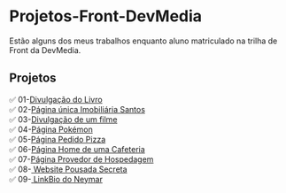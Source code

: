 # Projetos-Front-DevMedia
Estão alguns dos meus trabalhos enquanto aluno matriculado na trilha de Front da DevMedia.
## Projetos
✅ 01-[Divulgação do Livro](./Divulgacao_Livro)
</br>
✅ 02-[Página única Imobiliária Santos](./IMOBILIARIA-SANTOS)
</br>
✅ 03-[Divulgação de um filme](./Apresentacao_Filme_Doutor%20estranho2)
</br>
✅ 04-[Página Pokémon](./Pagina-Pokémon)
</br>
✅ 05-[Página Pedido Pizza](./Pagina_Pedido_Pizza)
</br>
✅ 06-[Página Home de uma Cafeteria](./Website_Cafeteria)
</br>
✅ 07-[Página Provedor de Hospedagem](./Pagina_Provedor_de_Hospedagem)
</br>
✅ 08-[ Website Pousada Secreta](./Website_Pousada)
</br>
✅ 09-[ LinkBio do Neymar](./Projeto_redesSociaisNeymar)